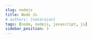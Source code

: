 ```yaml
---
slug: nodejs
title: Node Js
# authors: [natarajan]
tags: [node, nodejs, javascript, js]
sidebar_position: 3
---
```



